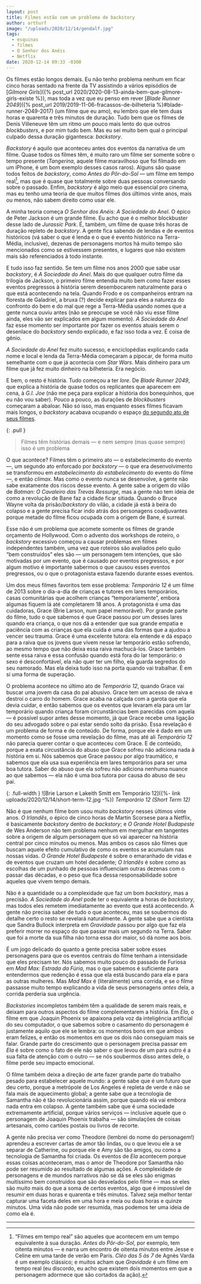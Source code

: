 ```yaml
---
layout: post
title: Filmes estão com um problema de backstory
author: arthurf
image: "/uploads/2020/12/14/gendalf.jpg"
tags:
  - esquinas
  - filmes
  - O Senhor dos Anéis
  - Netflix
date: 2020-12-14 09:33 -0300
---
```


Os filmes estão longos demais. Eu não tenho problema nenhum em ficar cinco horas sentado na frente da TV assistindo a vários episódios de [*Gilmore Girls*]({% post_url 2020/2020-08-13-ainda-bem-que-gilmore-girls-existe %}), mas toda a vez que eu penso em rever [*Blade Runner 2049*]({% post_url 2019/2019-11-06-fracassos-de-bilheteria %}#blade-runner-2049-2017) (um filme que eu amo), eu lembro que ele tem duas horas e quarenta e três minutos de duração. Tudo bem que os filmes de Denis Villeneuve têm um ritmo um pouco mais lento do que outros *blockbusters*, e por mim tudo bem. Mas eu sei muito bem qual o principal culpado dessa duração gigantesca: *backstory*.

*Backstory* é aquilo que aconteceu antes dos eventos da narrativa de um filme. Quase todos os filmes têm, é muito raro um filme ser somente sobre o tempo presente (*Tangerina*, aquele filme maravilhoso que foi filmado em um iPhone, é um bom exemplo desses casos raros). Alguns são quase todos feitos de *backstory*, como *Antes do Pôr-do-Sol* — um filme em tempo real[^1], mas que é quase que totalmente sobre duas pessoas conversando sobre o passado. Enfim, *backstory* é algo meio que essencial pro cinema, mas eu tenho uma teoria de que muitos filmes dos últimos vinte anos, mais ou menos, não sabem direito como usar ele.

A minha teoria começa *O Senhor dos Anéis: A Sociedade do Anel*. O épico de Peter Jackson é um grande filme. Eu acho que é o melhor blockbuster desse lado de *Jurassic Park*. É, também, um filme de quase três horas de duração repleto de *backstory*. A gente fica sabendo de lendas e de eventos históricos (vá saber o que é lenda e o que é evento histórico na Terra-Média, inclusive), dezenas de personagens mortos há muito tempo são mencionados como se estivessem presentes, e lugares que não existem mais são referenciados à todo instante.

E tudo isso faz sentido. Se tem um filme nos anos 2000 que sabe usar *backstory*, é *A Sociedade do Anel*. Mais do que qualquer outro filme da trilogia de Jackson, o primeiro filme entendia muito bem como fazer esses eventos pregressos à história serem desembocarem naturalmente para o que está acontecendo na tela. Quando Frodo e os companheiros entram na floresta de Galadriel, a bruxa (?) decide explicar para eles a natureza do confronto do bem e do mal que rege a Terra-Média usando nomes que a gente nunca ouviu antes (não se preocupe se você não viu esse filme ainda, eles vão ser explicados em algum momento). *A Sociedade do Anel* faz esse momento ser importante por fazer os eventos atuais serem o desenlace do *backstory* sendo explicado, e faz isso toda a vez. É coisa de gênio.

*A Sociedade do Anel* fez muito sucesso, e enciclopédias explicando cada nome e local e lenda da Terra-Média começaram a pipocar, de forma muito semelhante com o que já acontecia com *Star Wars*. Mais dinheiro para um filme que já fez muito dinheiro na bilheteria. Era negócio.

E bem, o resto é história. Tudo começou a ter *lore*. De *Blade Runner 2049*, que explica a história de quase todos os replicantes que aparecem em cena, à *G.I. Joe* (não me peça para explicar a história dos bonequinhos, que eu não vou saber). Pouco a pouco, as durações de *blockbusters* começaram a abaloar. Não só isso, mas enquanto esses filmes ficavam mais longos, o *backstory* acabava ocupando o espaço [do segundo ato de seus filmes](https://www.vox.com/2016/6/29/12046656/independence-day-resurgence-bad-review-no-second-act-problem).


{: .pull }
> Filmes têm histórias demais — e nem sempre (mas quase sempre) isso é um problema

O que acontece? Filmes têm o primeiro ato — o estabelecimento do evento —, um segundo ato enforcado por *backstory* — o que era desenvolvimento se transformou em *estabelecimento do estabelecimento* do evento do filme —, e então *clímax*. Mas como o evento nunca se desenvolve, a gente não sabe exatamente dos riscos desse evento. A gente sabe a origem do vilão de *Batman: O Cavaleiro das Trevas Ressurge*, mas a gente não tem ideia de como a revolução de Bane faz a cidade ficar sitiada. Quando o Bruce Wayne volta da prisão/*backstory* do vilão, a cidade já está à beira do colapso e a gente precisa ficar indo atrás dos personagens coadjuvantes porque metade do filme ficou ocupada com a origem de Bane, é surreal.

Esse não é um problema que acomete somente os filmes de grande orçamento de Hollywood. Com o advento dos workshops de roteiro, o *backstory* excessivo começou a causar problemas em filmes independentes também, uma vez que roteiros são avaliados pelo quão “bem construídos” eles são — um personagem tem intenções, que são motivadas por um evento, que é causado por eventos pregressos, e por algum motivo é importante sabermos o que causou esses eventos pregressos, ou o que o protagonista estava fazendo durante esses eventos.

Um dos meus filmes favoritos tem esse problema: *Temporário 12* é um filme de 2013 sobre o dia-a-dia de crianças e tutores em lares temporários, casas comunitárias que acolhem crianças “temporariamente”, embora algumas fiquem lá até completarem 18 anos. A protagonista é uma das cuidadoras, Grace (Brie Larson, num papel memorável). Por grande parte do filme, tudo o que sabemos é que Grace passou por um desses lares quando era criança, o que nos dá a entender que sua grande empatia e paciência com as crianças que ela cuida é uma das formas que a ajudou a vencer seu trauma. Grace é uma excelente tutora: ela entende e dá espaço para a raiva que os jovens que vivem nesse lar temporário estão sofrendo, ao mesmo tempo que não deixa essa raiva machucá-los. Grace também sente essa raiva e essa confusão quando está fora do lar temporário: o sexo é desconfortável, ela não quer ter um filho, ela guarda segredos do seu namorado. Mas ela deixa tudo isso na porta quando vai trabalhar. É em si uma forma de superação.

O problema acontece no último ato de *Temporário 12*, quando Grace vai buscar uma jovem da casa do pai abusivo. Grace tem um acesso de raiva e destroi o carro do homem. Grace acaba na calçada com a garota que ela devia cuidar, e então sabemos que os eventos que levaram ela para um lar temporário quando criança foram circunstâncias bem parecidas com aquela — é possível supor antes desse momento, já que Grace recebe uma ligação do seu advogado sobre o pai estar sendo solto da prisão. Essa revelação é um problema de forma e de conteúdo. De forma, porque ele é dado em um momento como se fosse uma revelação do filme, mas até ali *Temporário 12* não parecia querer contar o que aconteceu com Grace. E de conteúdo, porque a exata circustância do abuso que Grace sofreu não adiciona nada à história em si. Nós sabemos que Grace passou por algo traumático, e sabemos que ela usa sua experiência em lares temporários para ser uma boa tutora. Saber do abuso que ela sofreu não adiciona nenhuma nuance ao que sabemos — ela não é uma boa tutora por causa do abuso de seu pai.

{: .full-width }
![Brie Larson e Lakeith Smitt em Temporário 12]({%- link uploads/2020/12/14/short-term-12.jpg -%})
*Temporário 12 (Short Term 12)*

Não é que nenhum filme bom usou muito *backstory* nesses últimos vinte anos. *O Irlandês*, o épico de cinco horas de Martin Scorsese para a Netflix, é basicamente *backstory* dentro de *backstory*; e *O Grande Hotel Budapeste* de Wes Anderson não tem problema nenhum em mergulhar em tangentes sobre a origem de algum personagem que só vai aparecer na história central por cinco minutos ou menos. Mas ambos os casos são filmes que buscam aquele efeito cumulativo de como os eventos se acumulam nas nossas vidas. *O Grande Hotel Budapeste* é sobre o emaranhado de vidas e de eventos que cruzam um hotel decadente; *O Irlandês* é sobre como as escolhas de um punhado de pessoas influenciam outras dezenas com o passar das décadas, e o peso que fica dessa responsabilidade sobre aqueles que vivem tempo demais.

Não é a quantidade ou a complexidade que faz um bom *backstory*, mas a precisão. *A Sociedade do Anel* pode ter o equivalente a horas de *backstory*, mas todos eles remetem imediatamente ao evento que está acontecendo. A gente não precisa saber de tudo o que aconteceu, mas se soubermos do detalhe certo o resto se revelará naturalmente. A gente sabe que a cientista que Sandra Bullock interpreta em *Gravidade* passou por algo que faz ela preferir morrer no espaço do que passar mais um segundo na Terra. Saber que foi a morte da sua filha não torna essa dor maior, só dá nome aos bois.

É um jogo delicado do quanto a gente precisa saber sobre esses personagens para que os eventos centrais do filme tenham a intensidade que eles precisam ter. Nós sabemos muito pouco do passado de Furiosa em *Mad Max: Estrada da Fúria*, mas o que sabemos é suficiente para entendermos que redenção é essa que ela está buscando para ela e para as outras mulheres. Mas *Mad Max* é (literalmente) uma corrida, e se o filme passasse muito tempo explicando a vida de seus personagens _antes_ dela, a corrida perderia sua urgência.

*Backstories* incompletos também têm a qualidade de serem mais reais, e deixam para outros aspectos do filme complementarem a história. Em *Ela*, o filme em que Joaquin Phoenix se apaixona pela voz da inteligência artificial do seu computador, o que sabemos sobre o casamento do personagem é justamente aquilo que ele se lembra: os momentos bons em que ambos eram felizes, e então os momentos em que os dois não conseguiam mais se falar. Grande parte do crescimento que o personagem precisa passar em *Ela* é sobre como o fato de ele não saber o que levou de um para outro é a sua falta de atenção com o outro — se nós soubermos disso antes dele, o filme perde seu impacto emocional.

O filme também deixa a direção de arte fazer grande parte do trabalho pesado para estabelecer aquele mundo: a gente sabe que é um futuro que deu certo, porque a metrópole de Los Angeles é repleta de verde e não se fala mais de aquecimento global; a gente sabe que a tecnologia de Samantha não é tão revolucionária assim, porque quando ela vai embora nada entra em colapso. A gente também sabe que é uma sociedade extremamente artificial, porque vários serviços — inclusive aquele que o personagem de Joaquin Phoenix trabalha — são simulações de coisas artesanais, como cartões postais ou livros de recorte.

A gente não precisa ver como Theodore (lembrei do nome do personagem!) aprendeu a escrever cartas de amor tão lindas, ou o que levou ele a se separar de Catherine, ou porque ele e Amy são tão amigos, ou como a tecnologia de Samantha foi criada. Os eventos de *Ela* acontecem porque essas coisas aconteceram, mas o amor de Theodore por Samantha não pode ser resumido ao resultado de algumas ações. A complexidade de personagens e de mundos narrativos não se dá se eles são enigmas muitíssimo bem construídos que são desvelados pelo filme — mas se eles são muito mais do que a soma de certos eventos, algo que é impossível de resumir em duas horas e quarenta e três minutos. Talvez seja melhor tentar capturar uma faceta deles em uma hora e meia ou duas horas e quinze minutos. Uma vida não pode ser resumida, mas podemos ter uma ideia de como ela é.

***

[^1]: “Filmes em tempo real” são aqueles que acontecem em um tempo equivalente à sua duração. *Antes do Pôr-do-Sol*, por exemplo, tem oitenta minutos — e narra um encontro de oitenta minutos entre Jesse e Celine em uma tarde de verão em Paris. *Cléo das 5 às 7* de Agnès Varda é um exemplo clássico; e muitos acham que *Gravidade* é um filme em tempo real (eu discordo, eu acho que existem dois momentos em que a personagem adormece que são cortados da ação).
